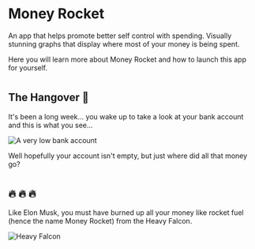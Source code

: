 # Money Rocket
An app that helps promote better self control with spending. Visually stunning graphs that display where most of your money is being spent. 

Here you will learn more about Money Rocket and how to launch this app for yourself. 
#




## The Hangover 🍺

It's been a long week... you wake up to take a look at your bank account and this is what you see...

![A very low bank account](http://theeconomiccollapseblog.com/wp-content/uploads/2013/04/Bank-Account-Zero-Balance-Posted-by-@EvilJeanyis-to-Twitter.jpg "A very low bank account")

Well hopefully your account isn't empty, but just where did all that money go?

#


## 🔥 🔥 🔥

Like Elon Musk, you must have burned up all your money like rocket fuel (hence the name Money Rocket) from the Heavy Falcon.

![Heavy Falcon](https://giphy.com/embed/xUOwFXsOiRuzWfi2xq "The Heavy Falcon Rocket")
